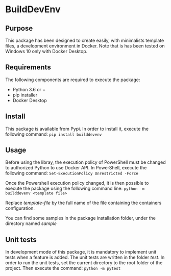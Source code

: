 # BuildDevEnv

## Purpose
This package has been designed to create easily, with minimalists template files, a development environment in Docker.
Note that is has been tested on Windows 10 only with Docker Desktop.

## Requirements
The following components are required to execute the package:
- Python 3.6 or +
- pip installer
- Docker Desktop

## Install
This package is available from Pypi. In order to install it, execute the following command:
`pip install builddevenv`

## Usage
Before using the libray, the execution policy of PowerShell must be changed to authorized Python to use Docker API. In PowerShell, execute the following command:
`Set-ExecutionPolicy Unrestricted -Force`

Once the Powershell execution policy changed, it is then possible to execute the package using the following command line:
`python -m builddevenv <template file>`

Replace *template-file* by the full name of the file containing the containers configuration.

You can find some samples in the package installation folder, under the directory named *sample*

## Unit tests
In development mode of this package, it is mandatory to implement unit tests when a feature is added.
The unit tests are written in the folder *test*.
In order to run the unit tests, set the current directory to the root folder of the project. Then execute the command:
`python -m pytest`
